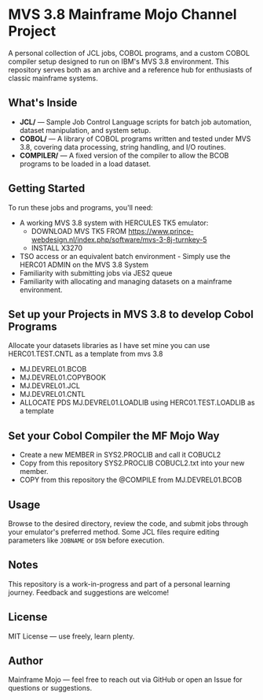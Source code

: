 # MVS 3.8 Mainframe Mojo Channel Project

A personal collection of JCL jobs, COBOL programs, and a custom COBOL compiler setup designed to run on IBM's MVS 3.8 environment. This repository serves both as an archive and a reference hub for enthusiasts of classic mainframe systems.

## What's Inside

- **JCL/** — Sample Job Control Language scripts for batch job automation, dataset manipulation, and system setup.
- **COBOL/** — A library of COBOL programs written and tested under MVS 3.8, covering data processing, string handling, and I/O routines.
- **COMPILER/** — A fixed version of the compiler to allow the BCOB programs to be loaded in a load dataset. 

## Getting Started

To run these jobs and programs, you'll need:
- A working MVS 3.8 system with HERCULES TK5 emulator:
  - DOWNLOAD MVS TK5 FROM https://www.prince-webdesign.nl/index.php/software/mvs-3-8j-turnkey-5
  - INSTALL X3270   
- TSO access or an equivalent batch environment - Simply use the HERC01 ADMIN on the MVS 3.8 System
- Familiarity with submitting jobs via JES2 queue
- Familiarity with allocating and managing datasets on a mainframe environment.

## Set up your Projects in MVS 3.8 to develop Cobol Programs
Allocate your datasets libraries as I have set mine you can use HERC01.TEST.CNTL as a template from mvs 3.8
  - MJ.DEVREL01.BCOB
  - MJ.DEVREL01.COPYBOOK
  - MJ.DEVREL01.JCL
  - MJ.DEVREL01.CNTL
  - ALLOCATE PDS MJ.DEVREL01.LOADLIB using HERC01.TEST.LOADLIB as a template 

## Set your Cobol Compiler the MF Mojo Way
  - Create a new MEMBER in SYS2.PROCLIB and call it COBUCL2
  - Copy from this repository SYS2.PROCLIB COBUCL2.txt into your new member.
  - COPY from this repository the @COMPILE from MJ.DEVREL01.BCOB


## Usage

Browse to the desired directory, review the code, and submit jobs through your emulator's preferred method. Some JCL files require editing parameters like `JOBNAME` or `DSN` before execution.

## Notes

This repository is a work-in-progress and part of a personal learning journey. Feedback and suggestions are welcome!

## License

MIT License — use freely, learn plenty.

## Author

Mainframe Mojo — feel free to reach out via GitHub or open an Issue for questions or suggestions.


